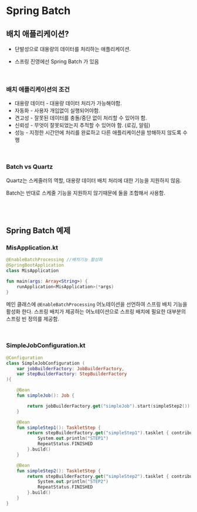 # Spring Batch



## 배치 애플리케이션?

- 단발성으로 대용량의 데이터를 처리하는 애플리케이션.

- 스프링 진영에선 Spring Batch 가 있음

<br>

### 배치 애플리케이션의 조건

- 대용량 데이터 - 대용량 데이터 처리가 가능해야함.
- 자동화 - 사용자 개입없이 실행되어야함.
- 견고성 - 잘못된 데이터를 충돌/중단 없이 처리할 수 있어야 함.
- 신뢰성 - 무엇이 잘못되었는지 추적할 수 있어야 함. (로깅, 알림)
- 성능 - 지정한 시간안에 처리를 완료하고 다른 애플리케이션을 방해하지 않도록 수행

<br>

### Batch vs Quartz

Quartz는 스케줄러의 역할, 대용량 데이터 배치 처리에 대한 기능을 지원하지 않음. 

Batch는 반대로 스케줄 기능을 지원하지 않기때문에 둘을 조합해서 사용함.

<br>
<br>

## Spring Batch 예제
### MisApplication.kt
```kotlin
@EnableBatchProcessing //배치기능 활성화
@SpringBootApplication
class MisApplication

fun main(args: Array<String>) {
    runApplication<MisApplication>(*args)
}
```
메인 클래스에 `@EnableBatchProcessing` 어노테이션을 선언하여 스프링 배치 기능을 활성화 한다.
스프링 배치가 제공하는 어노테이션으로 스프링 배치에 필요한 대부분의 스프링 빈 정의를 제공함.

<br>

### SimpleJobConfiguration.kt
```kotlin
@Configuration
class SimpleJobConfiguration (
    var jobBuilderFactory: JobBuilderFactory,
    var stepBuilderFactory: StepBuilderFactory
){

    @Bean
    fun simpleJob(): Job {

        return jobBuilderFactory.get("simpleJob").start(simpleStep2()).build()
    }

    @Bean
    fun simpleStep1(): TaskletStep {
        return stepBuilderFactory.get("simpleStep1").tasklet { contribution, chunkContext ->
            System.out.println("STEP1")
            RepeatStatus.FINISHED
        }.build()
    }

    @Bean
    fun simpleStep2(): TaskletStep {
        return stepBuilderFactory.get("simpleStep2").tasklet { contribution, chunkContext ->
            System.out.println("STEP2")
            RepeatStatus.FINISHED
        }.build()
    }
}
```
